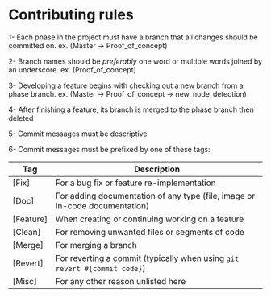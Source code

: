 # Contributing rules
1- Each phase in the project must have a branch that all changes should be committed on. ex. (Master -> Proof_of_concept)

2- Branch names should be *preferably* one word or multiple words joined by an underscore. ex. (Proof_of_concept)

3- Developing a feature begins with checking out a new branch from a phase branch. ex. (Master -> Proof_of_concept -> new_node_detection)

4- After finishing a feature, its branch is merged to the phase branch then deleted 

5- Commit messages must be descriptive

6- Commit messages must be prefixed by one of these tags:

| Tag | Description |
| --- | ----------- |
| [Fix] | For a bug fix or feature re-implementation |
| [Doc] | For adding documentation of any type (file, image or in-code documentation) |
| [Feature] | When creating or continuing working on a feature |
| [Clean] | For removing unwanted files or segments of code |
| [Merge] | For merging a branch |
| [Revert] | For reverting a commit (typically when using ``git revert #{commit code}``) |
| [Misc] | For any other reason unlisted here |
